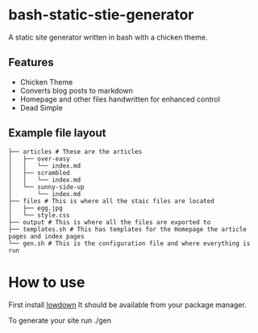 # bash-static-stie-generator
A static site generator written in bash with a chicken theme.

## Features

* Chicken Theme
* Converts blog posts to markdown
* Homepage and other files handwritten for enhanced control
* Dead Simple

## Example file layout
```
├── articles # These are the articles
│   ├── over-easy
│   │   └── index.md
│   ├── scrambled
│   │   └── index.md
│   └── sunny-side-up
│       └── index.md
├── files # This is where all the staic files are located
│   ├── egg.jpg
│   └── style.css
├── output # This is where all the files are exported to
├── templates.sh # This has templates for the Homepage the article pages and index pages
└── gen.sh # This is the configuration file and where everything is run
```
# How to use
First install [lowdown](https://kristaps.bsd.lv/lowdown/) It should be available from your package manager.

To generate your site run ./gen
